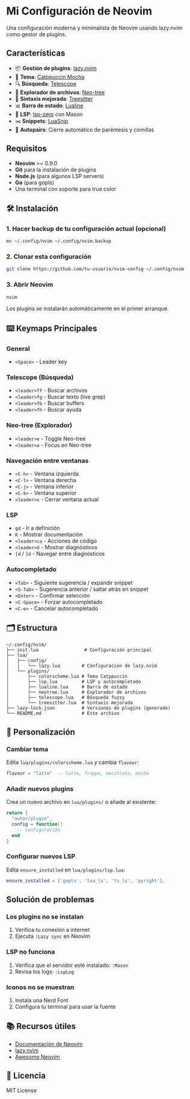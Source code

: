 # Mi Configuración de Neovim

Una configuración moderna y minimalista de Neovim usando lazy.nvim como gestor de plugins.

## Características

- 📦 **Gestión de plugins**: [lazy.nvim](https://github.com/folke/lazy.nvim)
- 🎨 **Tema**: [Catppuccin Mocha](https://github.com/catppuccin/nvim)
- 🔍 **Búsqueda**: [Telescope](https://github.com/nvim-telescope/telescope.nvim)
- 📁 **Explorador de archivos**: [Neo-tree](https://github.com/nvim-neo-tree/neo-tree.nvim)
- 🌳 **Sintaxis mejorada**: [Treesitter](https://github.com/nvim-treesitter/nvim-treesitter)
- 📊 **Barra de estado**: [Lualine](https://github.com/nvim-lualine/lualine.nvim)
- 🔧 **LSP**: [lsp-zero](https://github.com/VonHeikemen/lsp-zero.nvim) con Mason
- ✂️ **Snippets**: [LuaSnip](https://github.com/L3MON4D3/LuaSnip)
- 🔄 **Autopairs**: Cierre automático de paréntesis y comillas

## Requisitos

- **Neovim** >= 0.9.0
- **Git** para la instalación de plugins
- **Node.js** (para algunos LSP servers)
- **Go** (para gopls)
- Una terminal con soporte para true color

## 🛠️ Instalación

### 1. Hacer backup de tu configuración actual (opcional)

```bash
mv ~/.config/nvim ~/.config/nvim.backup
```

### 2. Clonar esta configuración

```bash
git clone https://github.com/tu-usuario/nvim-config ~/.config/nvim
```

### 3. Abrir Neovim

```bash
nvim
```

Los plugins se instalarán automáticamente en el primer arranque.

## ⌨️ Keymaps Principales

### General
- `<Space>` - Leader key

### Telescope (Búsqueda)
- `<leader>ff` - Buscar archivos
- `<leader>fg` - Buscar texto (live grep)
- `<leader>fb` - Buscar buffers
- `<leader>fh` - Buscar ayuda

### Neo-tree (Explorador)
- `<leader>e` - Toggle Neo-tree
- `<leader>o` - Focus en Neo-tree

### Navegación entre ventanas
- `<C-h>` - Ventana izquierda
- `<C-l>` - Ventana derecha
- `<C-j>` - Ventana inferior
- `<C-k>` - Ventana superior
- `<leader>x` - Cerrar ventana actual

### LSP
- `gd` - Ir a definición
- `K` - Mostrar documentación
- `<leader>ca` - Acciones de código
- `<leader>d` - Mostrar diagnósticos
- `[d` / `]d` - Navegar entre diagnósticos

### Autocompletado
- `<Tab>` - Siguiente sugerencia / expandir snippet
- `<S-Tab>` - Sugerencia anterior / saltar atrás en snippet
- `<Enter>` - Confirmar selección
- `<C-Space>` - Forzar autocompletado
- `<C-e>` - Cancelar autocompletado

## 🗂️ Estructura

```
~/.config/nvim/
├── init.lua                 # Configuración principal
├── lua/
│   ├── config/
│   │   └── lazy.lua        # Configuración de lazy.nvim
│   └── plugins/
│       ├── colorscheme.lua # Tema Catppuccin
│       ├── lsp.lua         # LSP y autocompletado
│       ├── lualine.lua     # Barra de estado
│       ├── neotree.lua     # Explorador de archivos
│       ├── telescope.lua   # Búsqueda fuzzy
│       └── treesitter.lua  # Sintaxis mejorada
├── lazy-lock.json          # Versiones de plugins (generado)
└── README.md               # Este archivo
```

## 🎨 Personalización

### Cambiar tema

Edita `lua/plugins/colorscheme.lua` y cambia `flavour`:

```lua
flavour = "latte"  -- latte, frappe, macchiato, mocha
```

### Añadir nuevos plugins

Crea un nuevo archivo en `lua/plugins/` o añade al existente:

```lua
return {
  "autor/plugin",
  config = function()
    -- configuración
  end
}
```

### Configurar nuevos LSP

Edita `ensure_installed` en `lua/plugins/lsp.lua`:

```lua
ensure_installed = {'gopls', 'lua_ls', 'ts_ls', 'pyright'},
```

## Solución de problemas

### Los plugins no se instalan
1. Verifica tu conexión a internet
2. Ejecuta `:Lazy sync` en Neovim

### LSP no funciona
1. Verifica que el servidor esté instalado: `:Mason`
2. Revisa los logs: `:LspLog`

### Iconos no se muestran
1. Instala una Nerd Font
2. Configura tu terminal para usar la fuente

## 📚 Recursos útiles

- [Documentación de Neovim](https://neovim.io/doc/)
- [lazy.nvim](https://github.com/folke/lazy.nvim)
- [Awesome Neovim](https://github.com/rockerBOO/awesome-neovim)

## 📄 Licencia

MIT License
